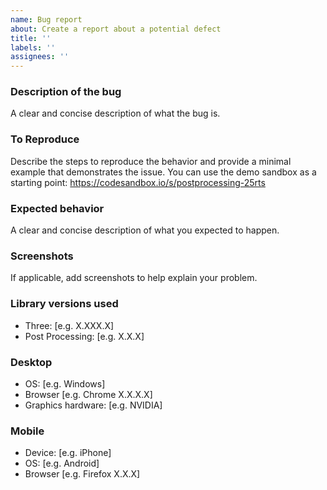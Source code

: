 ```yaml
---
name: Bug report
about: Create a report about a potential defect
title: ''
labels: ''
assignees: ''
---
```


### Description of the bug

A clear and concise description of what the bug is.


### To Reproduce

Describe the steps to reproduce the behavior and provide a minimal example that demonstrates the issue. You can use the demo sandbox as a starting point: https://codesandbox.io/s/postprocessing-25rts


### Expected behavior

A clear and concise description of what you expected to happen.


### Screenshots

If applicable, add screenshots to help explain your problem.


### Library versions used

 - Three: [e.g. X.XXX.X]
 - Post Processing: [e.g. X.X.X]


### Desktop

 - OS: [e.g. Windows]
 - Browser [e.g. Chrome X.X.X.X]
 - Graphics hardware: [e.g. NVIDIA]


### Mobile

 - Device: [e.g. iPhone]
 - OS: [e.g. Android]
 - Browser [e.g. Firefox X.X.X]
